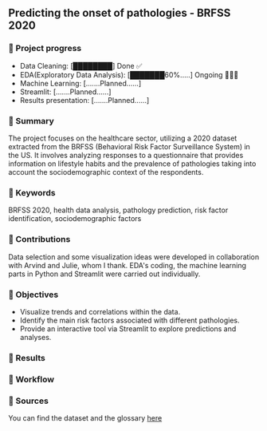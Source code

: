 ## Predicting the onset of pathologies - BRFSS 2020

### 📃 Project progress

- Data Cleaning: [████████] Done ✅  
- EDA(Exploratory Data Analysis): [███████60%.....] Ongoing 👩🏻‍💻
- Machine Learning: [.......Planned......]  
- Streamlit: [.......Planned......]  
- Results presentation: [.......Planned......]

### 📃 Summary 
The project focuses on the healthcare sector, utilizing a 2020 dataset extracted from the BRFSS (Behavioral Risk Factor Surveillance System) in the US. It involves analyzing responses to a questionnaire that provides information on lifestyle habits and the prevalence of pathologies taking into account the sociodemographic context of the respondents.

### 📃 Keywords 
BRFSS 2020, health data analysis, pathology prediction, risk factor identification, sociodemographic factors

### 📃 Contributions 
Data selection and some visualization ideas were developed in collaboration with Arvind and Julie, whom I thank. EDA's coding, the machine learning parts in Python and Streamlit were carried out individually.

### 📃 Objectives
- Visualize trends and correlations within the data.
- Identify the main risk factors associated with different pathologies.
- Provide an interactive tool via Streamlit to explore predictions and analyses.

### 📃 Results 

### 📃 Workflow 

### 📃 Sources 
You can find the dataset and the glossary [here](https://www.cdc.gov/brfss/annual_data/annual_2020.html)
